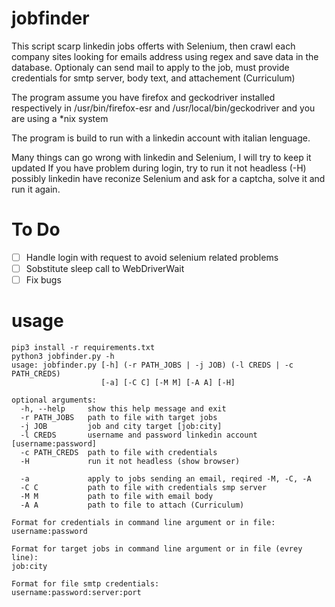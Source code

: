 # jobfinder

This script scarp linkedin jobs offerts with Selenium,
then crawl each company sites looking for emails address using regex and save data in the database.
Optionaly can send mail to apply to the job, must provide credentials for smtp server, body text, and attachement (Curriculum) 

The program assume you have firefox and geckodriver installed respectively in /usr/bin/firefox-esr and /usr/local/bin/geckodriver
and you are using a *nix system 

The program is build to run with a linkedin account with italian lenguage.

Many things can go wrong with linkedin and Selenium, I will try to keep it updated
If you have problem during login, try to run it not headless (-H) possibly linkedin have reconize Selenium and ask for a captcha,
solve it and run it again.


# To Do

- [ ] Handle login with request to avoid selenium related problems 
- [ ] Sobstitute sleep call to WebDriverWait
- [ ] Fix bugs 

# usage
```
pip3 install -r requirements.txt
python3 jobfinder.py -h
usage: jobfinder.py [-h] (-r PATH_JOBS | -j JOB) (-l CREDS | -c PATH_CREDS)
                    [-a] [-C C] [-M M] [-A A] [-H]

optional arguments:
  -h, --help     show this help message and exit
  -r PATH_JOBS   path to file with target jobs
  -j JOB         job and city target [job:city]
  -l CREDS       username and password linkedin account [username:password]
  -c PATH_CREDS  path to file with credentials
  -H             run it not headless (show browser)

  -a             apply to jobs sending an email, reqired -M, -C, -A
  -C C           path to file with credentials smp server
  -M M           path to file with email body
  -A A           path to file to attach (Curriculum)

Format for credentials in command line argument or in file:
username:password

Format for target jobs in command line argument or in file (evrey line):
job:city

Format for file smtp credentials:
username:password:server:port
```

